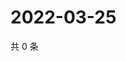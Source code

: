 # 2022-03-25

共 0 条

<!-- BEGIN WEIBO -->
<!-- 最后更新时间 Fri Mar 25 2022 17:12:59 GMT+0800 (China Standard Time) -->

<!-- END WEIBO -->
